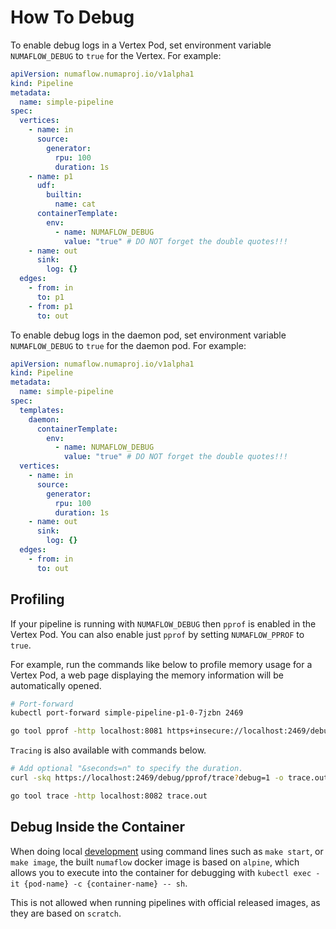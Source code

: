 # How To Debug

To enable debug logs in a Vertex Pod, set environment variable `NUMAFLOW_DEBUG` to `true` for the Vertex. For example:

```yaml
apiVersion: numaflow.numaproj.io/v1alpha1
kind: Pipeline
metadata:
  name: simple-pipeline
spec:
  vertices:
    - name: in
      source:
        generator:
          rpu: 100
          duration: 1s
    - name: p1
      udf:
        builtin:
          name: cat
      containerTemplate:
        env:
          - name: NUMAFLOW_DEBUG
            value: "true" # DO NOT forget the double quotes!!!
    - name: out
      sink:
        log: {}
  edges:
    - from: in
      to: p1
    - from: p1
      to: out
```

To enable debug logs in the daemon pod, set environment variable `NUMAFLOW_DEBUG` to `true` for the daemon pod.
For example:

```yaml
apiVersion: numaflow.numaproj.io/v1alpha1
kind: Pipeline
metadata:
  name: simple-pipeline
spec:
  templates:
    daemon:
      containerTemplate:
        env:
          - name: NUMAFLOW_DEBUG
            value: "true" # DO NOT forget the double quotes!!!
  vertices:
    - name: in
      source:
        generator:
          rpu: 100
          duration: 1s
    - name: out
      sink:
        log: {}
  edges:
    - from: in
      to: out
```

## Profiling

If your pipeline is running with `NUMAFLOW_DEBUG` then `pprof` is enabled in the Vertex Pod. You
can also enable just `pprof` by setting `NUMAFLOW_PPROF` to `true`.

For example, run the commands like below to profile memory usage for a Vertex Pod, a web page displaying the memory information will be automatically opened.

```sh
# Port-forward
kubectl port-forward simple-pipeline-p1-0-7jzbn 2469

go tool pprof -http localhost:8081 https+insecure://localhost:2469/debug/pprof/heap
```

`Tracing` is also available with commands below.

```sh
# Add optional "&seconds=n" to specify the duration.
curl -skq https://localhost:2469/debug/pprof/trace?debug=1 -o trace.out

go tool trace -http localhost:8082 trace.out
```

## Debug Inside the Container

When doing local [development](development.md) using command lines such as `make start`, or `make image`, the built `numaflow` docker image is based on `alpine`, which allows you to execute into the container for debugging with `kubectl exec -it {pod-name} -c {container-name} -- sh`.

This is not allowed when running pipelines with official released images, as they are based on `scratch`.
